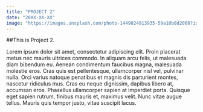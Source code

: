 ```yaml
---
title: "PROJECT 2"
date: "20XX-XX-XX"
image: "https://images.unsplash.com/photo-1449824913935-59a10b8d2000?ixid=MXwxMjA3fDB8MHxwaG90by1wYWdlfHx8fGVufDB8fHw%3D&ixlib=rb-1.2.1&auto=format&fit=crop&w=1050&q=80"
---
```


##This is Project 2.

Lorem ipsum dolor sit amet, consectetur adipiscing elit. Proin placerat metus nec mauris ultrices commodo. In aliquam arcu felis, ut malesuada diam bibendum eu. Aenean condimentum faucibus magna, malesuada molestie eros. Cras quis est pellentesque, ullamcorper nisl vel, pulvinar nulla. Orci varius natoque penatibus et magnis dis parturient montes, nascetur ridiculus mus. Cras eu neque dignissim, dapibus libero at, accumsan eros. Phasellus ullamcorper sapien at imperdiet porta. Quisque eget sapien rutrum, finibus mauris et, maximus velit. Nunc vitae augue tellus. Mauris quis tempor justo, vitae suscipit lacus.
